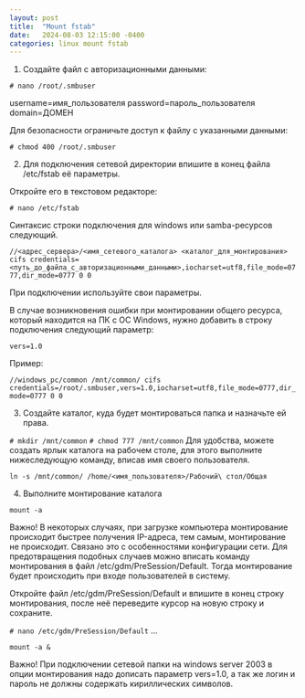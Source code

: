 ```yaml
---
layout: post
title:  "Mount fstab"
date:   2024-08-03 12:15:00 -0400
categories: linux mount fstab
---
```


1. Создайте файл с авторизационными данными:

``# nano /root/.smbuser``

username=имя_пользователя
password=пароль_пользователя
domain=ДОМЕН

Для безопасности ограничьте доступ к файлу с указанными данными:

``# chmod 400 /root/.smbuser``

2. Для подключения сетевой директории впишите в конец файла /etc/fstab её параметры.

Откройте его в текстовом редакторе:

``# nano /etc/fstab``

Синтаксис строки подключения для windows или samba-ресурсов следующий.

``//<адрес_сервера>/<имя_сетевого_каталога> <каталог_для_монтирования> cifs credentials=<путь_до_файла_с_авторизационными_данными>,iocharset=utf8,file_mode=0777,dir_mode=0777 0 0``

При подключении используйте свои параметры.

В случае возникновения ошибки при монтировании общего ресурса, который находится на ПК с ОС Windows, нужно добавить в строку подключения следующий параметр:

``vers=1.0``

Пример:

``//windows_pc/common /mnt/common/ cifs credentials=/root/.smbuser,vers=1.0,iocharset=utf8,file_mode=0777,dir_mode=0777 0 0``

3. Создайте каталог, куда будет монтироваться папка и назначьте ей права.

``# mkdir /mnt/common``
``# chmod 777 /mnt/common``
Для удобства, можете создать ярлык каталога на рабочем столе, для этого выполните нижеследующую команду, вписав имя своего пользователя.

``ln -s /mnt/common/ /home/<имя_пользователя>/Рабочий\ стол/Общая``

4. Выполните монтирование каталога

``mount -a``

Важно!
В некоторых случаях, при загрузке компьютера монтирование происходит быстрее получения IP-адреса, тем самым, монтирование не происходит. Связано это с особенностями конфигурации сети. Для предотвращения подобных случаев можно вписать команду монтирования в файл /etc/gdm/PreSession/Default. Тогда монтирование будет происходить при входе пользователей в систему.

Откройте файл /etc/gdm/PreSession/Default и впишите в конец строку монтирования, после неё переведите курсор на новую строку и сохраните.

``# nano /etc/gdm/PreSession/Default``
…

``mount -a &``

Важно!
При подключении сетевой папки на windows server 2003 в опции монтирования надо дописать параметр vers=1.0, а так же логин и пароль не должны содержать кириллических символов.
